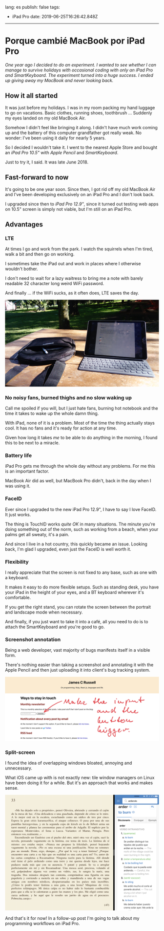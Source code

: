 lang: es
publish: false
tags:
  - iPad Pro
date: 2019-06-25T16:26:42.848Z

---

# Porque cambié MacBook por iPad Pro

_One year ago I decided to do an experiment. I wanted to see whether I can manage to survive holidays with occasional coding with only an iPad Pro and SmartKeyboard. The experiment turned into a huge success. I ended up giving away my MacBook and never looking back._

## How it all started

It was just before my holidays. I was in my room packing my hand luggage to go on vacations. Basic clothes, running shoes, toothbrush ... Suddenly my eyes landed on my old MacBook Air.

Somehow I didn't feel like bringing it along. I didn't have much work coming up and the battery of this computer grandfather got really weak. No wonder: I've been using it daily for nearly 5 years.

So I decided I wouldn't take it. I went to the nearest Apple Store and bought an <i class="hashtag">iPad Pro 10.5"</i> with <i class="hashtag">Apple Pencil</i> and <i class="hashtag">SmartKeyboard</i>.

Just to try it, I said. It was late June 2018.

## Fast-forward to now

It's going to be one year soon. Since then, I got rid off my old MacBook Air and I've been developing exclusively on an iPad Pro and I don't look back.

I upgraded since then to <i class="hashtag">iPad Pro 12.9"</i>, since it turned out testing web apps on 10.5" screen is simply not viable, but I'm still on an iPad Pro.

## Advantages

### LTE

At times I go and work from the park. I watch the squirrels when I'm tired, walk a bit and then go on working.

I sometimes take the iPad out and work in places where I otherwise wouldn't bother.

I don't need to wait for a lazy waitress to bring me a note with barely readable 32 character long weird WiFi password.

And finally ... if the WiFi sucks, as it often does, LTE saves the day.

![](working-outside.jpg)

### No noisy fans, burned thighs and no slow waking up

Call me spoiled if you will, but I just hate fans, burning hot notebook and the time it takes to wake up the whole damn thing.

With iPad, none of it is a problem. Most of the time the thing actually stays cool. It has no fans and it's ready for action at any time.

Given how long it takes _me_ to be able to do anything in the morning, I found this to be next to a miracle.

### Battery life

iPad Pro gets me through the whole day without any problems. For me this is an important factor.

MacBook Air did as well, but MacBook Pro didn't, back in the day when I was using it.

### FaceID

Ever since I upgraded to the new iPad Pro 12.9", I have to say I love FaceID. It just works.

The thing is TouchID works _quite OK_ in many situations. The minute you're doing something out of the norm, such as working from a beach, when your palms get all sweaty, it's a pain.

And since I live in a hot country, this quickly became an issue. Looking back, I'm glad I upgraded, even just the FaceID is well worth it.

### Flexibility

I really appreciate that the screen is not fixed to any base, such as one with a keyboard.

It makes it easy to do more flexible setups. Such as standing desk, you have your iPad in the height of your eyes, and a BT keyboard wherever it's comfortable.

If you get the right stand, you can rotate the screen between the portrait and landscape mode when necessary.

And finally, if you just want to take it into a café, all you need to do is to attach the SmartKeyboard and you're good to go.

### Screenshot annotation

Being a web developer, vast majority of bugs manifests itself in a visible form.

There's nothing easier than taking a screenshot and annotating it with the Apple Pencil and then just uploading it into client's bug tracking system.

![](screenshot-annotation.jpg)

### Split-screen

I found the idea of overlapping windows bloated, annoying and unnecessary.

What iOS came up with is not exactly new: tile window managers on Linux have been doing it for a while. But it's an approach that works and makes sense.

![](split-screen.png)

And that's it for now! In a follow-up post I'm going to talk about my programming workflows on iPad Pro.

